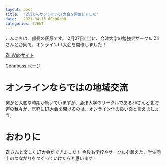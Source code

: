 ```yaml
---
layout: post
title:  "ZliとのオンラインLT大会を開催しました"
date:   2021-04-15 00:00:00
categories: EVENT
---
```


こんにちは、部長の灰原です。
2月27日(土)に、会津大学の勉強会サークル Zliさんと合同で、オンラインLT大会を開催しました！

[Zli Webサイト](https://local-student.connpass.com/event/202765/)

[Connpass ページ](https://local-student.connpass.com/event/202765/)

# オンラインならではの地域交流
何かと大変な時期が続いていますが、会津大学のサークルであるZliさんと北海道の我々が、気軽にLT大会を開けるのは、オンライン化の良い面と言えましょう。


# おわりに
Zliさんと楽しくLT大会ができました！
今後も学校やサークルを超えた、学生同士のつながりをつくっていけたらと思います！
